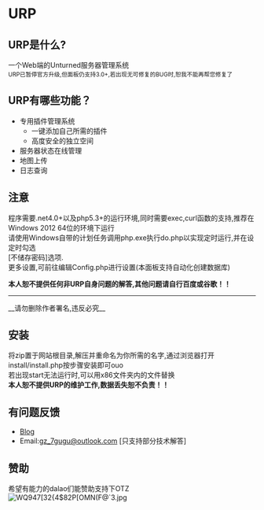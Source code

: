 # URP
## URP是什么?
一个Web端的Unturned服务器管理系统
<br>
<small>URP已暂停官方升级,但面板仍支持3.0+,若出现无可修复的BUG时,恕我不能再帮您修复了</small>

## URP有哪些功能？
-  专用插件管理系统
   - 一键添加自己所需的插件
   - 高度安全的独立空间
- 服务器状态在线管理
- 地图上传
- 日志查询

## 注意
程序需要.net4.0+以及php5.3+的运行环境,同时需要exec,curl函数的支持,推荐在Windows 2012 64位的环境下运行<br>
请使用Windows自带的计划任务调用php.exe执行do.php以实现定时运行,并在设定时勾选<br>
[不储存密码]选项.<br>
更多设置,可前往编辑Config.php进行设置(本面板支持自动化创建数据库)

__本人恕不提供任何非URP自身问题的解答,其他问题请自行百度或谷歌！！__
<hr>
__请勿删除作者署名,违反必究__

## 安装
将zip置于网站根目录,解压并重命名为你所需的名字,通过浏览器打开install/install.php按步骤安装即可ouo
<br>
若出现start无法运行时,可以用x86文件夹内的文件替换<br>
__本人恕不提供URP的维护工作,数据丢失恕不负责！！__
## 有问题反馈
 *   [Blog](http://www.7gugu.com)
 *   Email:gz_7gugu@outlook.com [只支持部分技术解答]

## 赞助
希望有能力的dalao们能赞助支持下OTZ<br>
<img src="http://7u2sc0.com1.z0.glb.clouddn.com/WQ947[32{4$82P[OMN(F@`3.jpg" alt="WQ947[32{4$82P[OMN(F@`3.jpg" > 

 
  